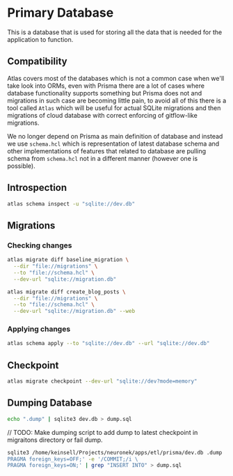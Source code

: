 # Primary Database

This is a database that is used for storing all the data that is needed for the application to function.

## Compatibility

Atlas covers most of the databases which is not a common case when we'll take look into ORMs, even with Prisma there are a lot of cases where database functionality supports something but Prisma does not and migrations in such case are becoming little pain, to avoid all of this there is a tool called `Atlas` which will be useful for actual SQLite migrations and then migrations of cloud database with correct enforcing of gitflow-like migrations.

We no longer depend on Prisma as main definition of database and instead we use `schema.hcl` which is representation of latest database schema and other implementations of features that related to database are pulling schema from `schema.hcl` not in a different manner (however one is possible).




## Introspection

```bash
atlas schema inspect -u "sqlite://dev.db"
```

## Migrations

### Checking changes

```bash
atlas migrate diff baseline_migration \
  --dir "file://migrations" \
  --to "file://schema.hcl" \
  --dev-url "sqlite://migration.db"
```

```bash
atlas migrate diff create_blog_posts \
  --dir "file://migrations" \
  --to "file://schema.hcl" \
  --dev-url "sqlite://migration.db" --web
```

### Applying changes

```bash
atlas schema apply --to "sqlite://dev.db" --url "sqlite://dev.db"
```

## Checkpoint

```bash
atlas migrate checkpoint --dev-url "sqlite://dev?mode=memory"
```

## Dumping Database

```bash
echo ".dump" | sqlite3 dev.db > dump.sql
```

// TODO: Make dumping script to add dump to latest checkpoint in migraitons directory or fail dump.
```bash
sqlite3 /home/keinsell/Projects/neuronek/apps/etl/prisma/dev.db .dump | sed -e '/BEGIN TRANSACTION;/i \
PRAGMA foreign_keys=OFF;' -e '/COMMIT;/i \
PRAGMA foreign_keys=ON;' | grep "INSERT INTO" > dump.sql
```
